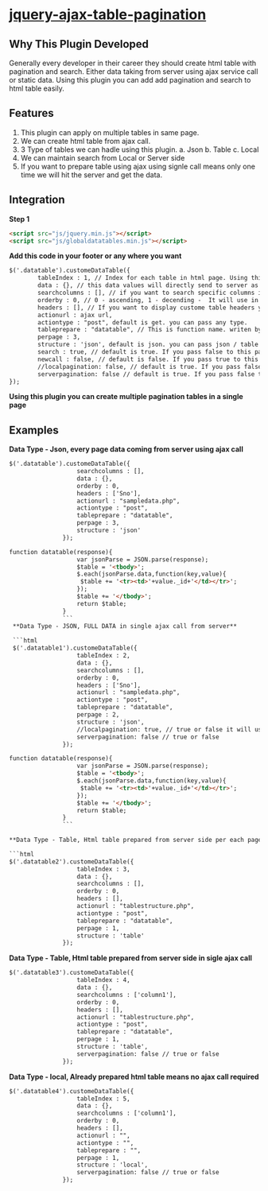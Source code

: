 # [jquery-ajax-table-pagination](https://open-source-plugins.github.io/jquery-ajax-table-pagination/)
Why This Plugin Developed
-------------------------
Generally every developer in their career they should create html table with pagination and search. Either data taking from server using ajax service call or static data. Using this plugin you can add add pagination and search  to html table easily. 

Features 
--------
1. This plugin can apply on multiple tables in same page.
2. We can create html table from ajax call.
3. 3 Type of tables we can hadle using this plugin.
  	a. Json
    b. Table
    c. Local
4. We can maintain search from Local or Server side
5. If you want to prepare table using ajax using signle call means only one time we will hit the server and get the data.

Integration
-----------
**Step 1**
```html
<script src="js/jquery.min.js"></script>
<script src="js/globaldatatables.min.js"></script>
```
**Add this code in your footer or any where you want**
```html
$('.datatable').customeDataTable({
        tableIndex : 1, // Index for each table in html page. Using this you can create multiple tables in same page
        data : {}, // this data values will directly send to server as a request data
        searchcolumns : [], // if you want to search specific columns in table you can pass here.
        orderby : 0, // 0 - ascending, 1 - decending -  It will use in ajax call only
        headers : [], // If you want to display custome table headers you can pass here.
        actionurl : ajax url,
        actiontype : "post", default is get. you can pass any type. 
        tableprepare : "datatable", // This is function name. writen by developer in their code to prepare  html table using server json data. it will be passing in json type only. 
        perpage : 3,
        structure : 'json', default is json. you can pass json / table / local 
        search : true, // default is true. If you pass false to this parameter. Search field will be removed from tamplate.
        newcall : false, // default is false. If you pass true to this parameter. When you want to raise a new ajax call meanse in your html page you are maintaining seperate search or page will have seperate tab system. In that you should pass true to this parameter
        //localpagination: false, // default is true. If you pass false to this parameter - pagination will hide
        serverpagination: false // default is true. If you pass false to this parameter. Plugin will be consider. coming full data from server in single ajax call. It will use in ajax call purpose only.
});
```

**Using this plugin you can create multiple pagination tables in a single page** 

Examples
--------
**Data Type - Json, every page data coming from server using ajax call**

```html
$('.datatable').customeDataTable({
                   searchcolumns : [],
				   data : {},
                   orderby : 0,
                   headers : ['Sno'],
                   actionurl : "sampledata.php",
                   actiontype : "post",
                   tableprepare : "datatable",
                   perpage : 3,
                   structure : 'json'
               });
```
```html
function datatable(response){
                   var jsonParse = JSON.parse(response);
                   $table = '<tbody>';
                   $.each(jsonParse.data,function(key,value){
                    $table += '<tr><td>'+value._id+'</td></tr>';   
                   });
                   $table += '</tbody>';
                   return $table;
               }
               ```
 **Data Type - JSON, FULL DATA in single ajax call from server** 
 
 ```html
 $('.datatable1').customeDataTable({
                   tableIndex : 2,
				   data : {},
                   searchcolumns : [],
                   orderby : 0,
                   headers : ['Sno'],
                   actionurl : "sampledata.php",
                   actiontype : "post",
                   tableprepare : "datatable",
                   perpage : 2,
                   structure : 'json',
                   //localpagination: true, // true or false it will use in full data get from server at on time.
                   serverpagination: false // true or false
               });
```
```html
function datatable(response){
                   var jsonParse = JSON.parse(response);
                   $table = '<tbody>';
                   $.each(jsonParse.data,function(key,value){
                    $table += '<tr><td>'+value._id+'</td></tr>';   
                   });
                   $table += '</tbody>';
                   return $table;
               }
               ```
               
**Data Type - Table, Html table prepared from server side per each page**

```html
$('.datatable2').customeDataTable({
                   tableIndex : 3,
				   data : {},
                   searchcolumns : [],
                   orderby : 0,
                   headers : [],
                   actionurl : "tablestructure.php",
                   actiontype : "post",
                   tableprepare : "datatable",
                   perpage : 1,
                   structure : 'table'
               });
```

**Data Type - Table, Html table prepared from server side in sigle ajax call**

```html
$('.datatable3').customeDataTable({
                   tableIndex : 4,
				   data : {},
                   searchcolumns : ['column1'],
                   orderby : 0,
                   headers : [],
                   actionurl : "tablestructure.php",
                   actiontype : "post",
                   tableprepare : "datatable",
                   perpage : 1,
                   structure : 'table',
                   serverpagination: false // true or false
               });
```
**Data Type - local, Already prepared html table means no ajax call required**

```html
$('.datatable4').customeDataTable({
                   tableIndex : 5,
				   data : {},
                   searchcolumns : ['column1'],
                   orderby : 0,
                   headers : [],
                   actionurl : "",
                   actiontype : "",
                   tableprepare : "",
                   perpage : 1,
                   structure : 'local',
                   serverpagination: false // true or false
               });
```










